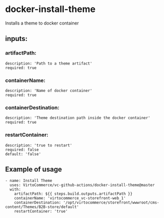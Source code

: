 # docker-install-theme

Installs a theme to docker container

## inputs:
###  artifactPath:
    description: 'Path to a theme artifact'
    required: true
###  containerName:
    description: 'Name of docker container'
    required: true
###  containerDestination:
    description: 'Theme destination path inside the docker container'
    required: true
###  restartContainer:
    description: 'true to restart'
    required: false
    default: 'false'

## Example of usage

```
- name: Install Theme
  uses: VirtoCommerce/vc-github-actions/docker-install-theme@master
  with:
    artifactPath: ${{ steps.build.outputs.artifactPath }}
    containerName: 'virtocommerce_vc-storefront-web_1'
    containerDestination: '/opt/virtocommerce/storefront/wwwroot/cms-content/Themes/B2B-store/default'
    restartContainer: 'true'
```